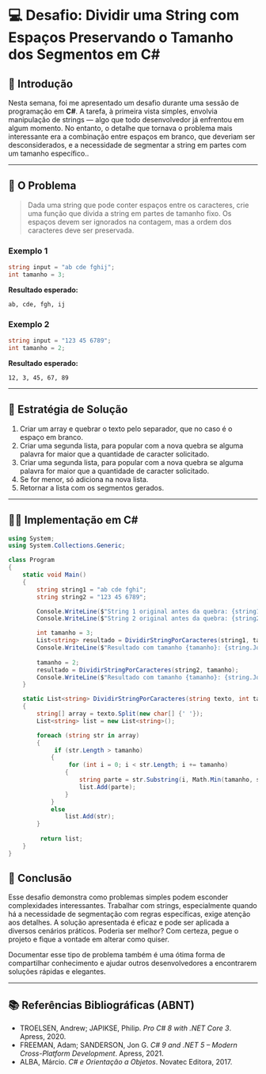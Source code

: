 
# 💻 Desafio: Dividir uma String com Espaços Preservando o Tamanho dos Segmentos em C#

## 📌 Introdução

Nesta semana, foi me apresentado um desafio durante uma sessão de programação em **C#**. A tarefa, à primeira vista simples, envolvia manipulação de strings — algo que todo desenvolvedor já enfrentou em algum momento. No entanto, o detalhe que tornava o problema mais interessante era a combinação entre espaços em branco, que deveriam ser desconsiderados, e a necessidade de segmentar a string em partes com um tamanho específico..

---

## 🧩 O Problema

> Dada uma string que pode conter espaços entre os caracteres, crie uma função que divida a string em partes de tamanho fixo. Os espaços devem ser ignorados na contagem, mas a ordem dos caracteres deve ser preservada.

### Exemplo 1

```csharp
string input = "ab cde fghij";
int tamanho = 3;
```

**Resultado esperado:**

```
ab, cde, fgh, ij
```

### Exemplo 2

```csharp
string input = "123 45 6789";
int tamanho = 2;
```

**Resultado esperado:**

```
12, 3, 45, 67, 89
```

---

## 🧠 Estratégia de Solução

1. Criar um array e quebrar o texto pelo separador, que no caso é o espaço em branco.
2. Criar uma segunda lista, para popular com a nova quebra se alguma palavra for maior que a quantidade de caracter solicitado.
3. Criar uma segunda lista, para popular com a nova quebra se alguma palavra for maior que a quantidade de caracter solicitado.
4. Se for menor, só adiciona na nova lista.
5. Retornar a lista com os segmentos gerados.

---

## 👨‍💻 Implementação em C#

```csharp
using System;
using System.Collections.Generic;

class Program
{
    static void Main()
    {
        string string1 = "ab cde fghi";
        string string2 = "123 45 6789";

        Console.WriteLine($"String 1 original antes da quebra: {string1} \n");
        Console.WriteLine($"String 2 original antes da quebra: {string2} \n\n");

        int tamanho = 3;
        List<string> resultado = DividirStringPorCaracteres(string1, tamanho);
        Console.WriteLine($"Resultado com tamanho {tamanho}: {string.Join(", ", resultado)}");
         
        tamanho = 2;
        resultado = DividirStringPorCaracteres(string2, tamanho);
        Console.WriteLine($"Resultado com tamanho {tamanho}: {string.Join(", ", resultado)}");
    }

    static List<string> DividirStringPorCaracteres(string texto, int tamanho)
    {
        string[] array = texto.Split(new char[] {' '});
        List<string> list = new List<string>();

        foreach (string str in array) 
        {
             if (str.Length > tamanho)
            {                
                 for (int i = 0; i < str.Length; i += tamanho)
                {             
                    string parte = str.Substring(i, Math.Min(tamanho, str.Length - i));
                    list.Add(parte);
                }
            }
            else
                list.Add(str);
        }
            
         return list;
    }
}
```



## 🧾 Conclusão

Esse desafio demonstra como problemas simples podem esconder complexidades interessantes. Trabalhar com strings, especialmente quando há a necessidade de segmentação com regras específicas, exige atenção aos detalhes. A solução apresentada é eficaz e pode ser aplicada a diversos cenários práticos. Poderia ser melhor? Com certeza, pegue o projeto e fique a vontade em alterar como quiser.

Documentar esse tipo de problema também é uma ótima forma de compartilhar conhecimento e ajudar outros desenvolvedores a encontrarem soluções rápidas e elegantes.

---

## 📚 Referências Bibliográficas (ABNT)

- TROELSEN, Andrew; JAPIKSE, Philip. *Pro C# 8 with .NET Core 3*. Apress, 2020.
- FREEMAN, Adam; SANDERSON, Jon G. *C# 9 and .NET 5 – Modern Cross-Platform Development*. Apress, 2021.
- ALBA, Márcio. *C# e Orientação a Objetos*. Novatec Editora, 2017.
